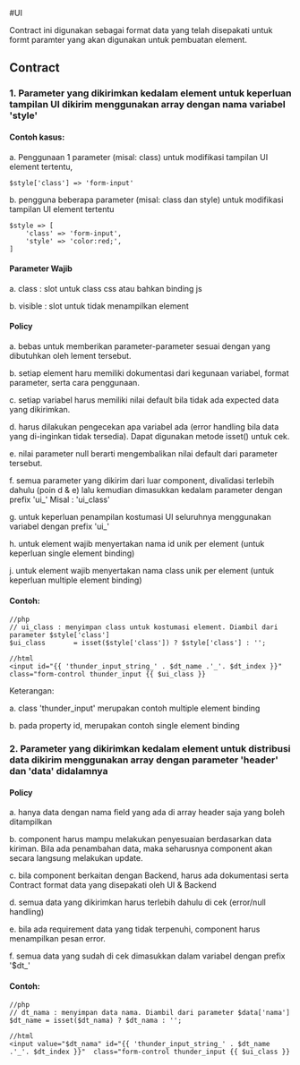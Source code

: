 #UI

Contract ini digunakan sebagai format data yang telah disepakati untuk formt paramter yang akan digunakan untuk pembuatan element. 

## Contract

### 1. Parameter yang dikirimkan kedalam element untuk keperluan tampilan UI dikirim menggunakan array dengan nama variabel 'style'

#### Contoh kasus:

a. Penggunaan 1 parameter (misal: class) untuk modifikasi tampilan UI element tertentu, 

	$style['class'] => 'form-input'

b. pengguna beberapa parameter (misal: class dan style) untuk modifikasi tampilan UI element tertentu

	$style => [
		'class' => 'form-input',
		'style' => 'color:red;',
	]

#### Parameter Wajib

a. class : slot untuk class css atau bahkan binding js

b. visible : slot untuk tidak menampilkan element

#### Policy

a. bebas untuk memberikan parameter-parameter sesuai dengan yang dibutuhkan oleh lement tersebut.

b. setiap element haru memiliki dokumentasi dari kegunaan variabel, format parameter, serta cara penggunaan.

c. setiap variabel harus memiliki nilai default bila tidak ada expected data yang dikirimkan.

d. harus dilakukan pengecekan apa variabel ada (error handling bila data yang di-inginkan tidak tersedia). Dapat digunakan metode isset() untuk cek.

e. nilai parameter null berarti mengembalikan nilai default dari parameter tersebut.

f. semua parameter yang dikirim dari luar component, divalidasi terlebih dahulu (poin d & e) lalu kemudian dimasukkan kedalam parameter dengan prefix 'ui_' Misal : 'ui_class'

g. untuk keperluan penampilan kostumasi UI seluruhnya menggunakan variabel dengan prefix 'ui_'

h. untuk element wajib menyertakan nama id unik per element (untuk keperluan single element binding)

j. untuk element wajib menyertakan nama class unik per element (untuk keperluan multiple element binding)

#### Contoh:

	//php
	// ui_class : menyimpan class untuk kostumasi element. Diambil dari parameter $style['class']
	$ui_class 		= isset($style['class']) ? $style['class'] : '';

	//html
	<input id="{{ 'thunder_input_string_' . $dt_name .'_'. $dt_index }}"  class="form-control thunder_input {{ $ui_class }}

Keterangan:

a. class 'thunder_input' merupakan contoh multiple element binding

b. pada property id, merupakan contoh single element binding


### 2. Parameter yang dikirimkan kedalam element untuk distribusi data dikirim menggunakan array dengan parameter 'header' dan 'data' didalamnya

#### Policy

a. hanya data dengan nama field yang ada di array header saja yang boleh ditampilkan 

b. component harus mampu melakukan penyesuaian berdasarkan data kiriman. Bila ada penambahan data, maka seharusnya component akan secara langsung melakukan update.

c. bila component berkaitan dengan Backend, harus ada dokumentasi serta Contract format data yang disepakati oleh UI & Backend

d. semua data yang dikirimkan harus terlebih dahulu di cek (error/null handling)

e. bila ada requirement data yang tidak terpenuhi, component harus menampilkan pesan error.

f. semua data yang sudah di cek dimasukkan dalam variabel dengan prefix '$dt_'
	
#### Contoh:

	//php
	// dt_nama : menyimpan data nama. Diambil dari parameter $data['nama']
	$dt_name = isset($dt_nama) ? $dt_nama : '';

	//html
	<input value="$dt_nama" id="{{ 'thunder_input_string_' . $dt_name .'_'. $dt_index }}"  class="form-control thunder_input {{ $ui_class }}
			
